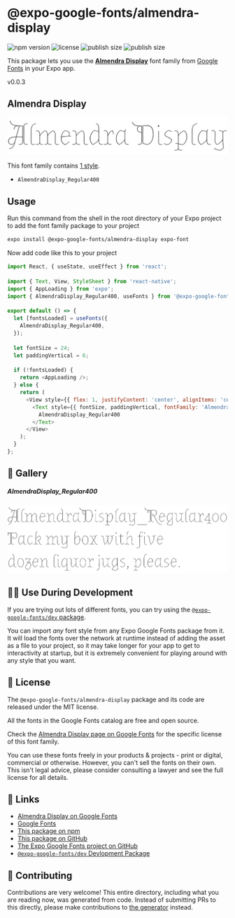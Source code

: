 # @expo-google-fonts/almendra-display

![npm version](https://flat.badgen.net/npm/v/@expo-google-fonts/almendra-display)
![license](https://flat.badgen.net/github/license/expo/google-fonts)
![publish size](https://flat.badgen.net/packagephobia/install/@expo-google-fonts/almendra-display)
![publish size](https://flat.badgen.net/packagephobia/publish/@expo-google-fonts/almendra-display)

This package lets you use the [**Almendra Display**](https://fonts.google.com/specimen/Almendra+Display) font family from [Google Fonts](https://fonts.google.com/) in your Expo app.

v0.0.3

## Almendra Display

![Almendra Display](./font-family.png)

This font family contains [1 style](#-gallery).

- `AlmendraDisplay_Regular400`

## Usage

Run this command from the shell in the root directory of your Expo project to add the font family package to your project
```sh
expo install @expo-google-fonts/almendra-display expo-font
```

Now add code like this to your project
```js
import React, { useState, useEffect } from 'react';

import { Text, View, StyleSheet } from 'react-native';
import { AppLoading } from 'expo';
import { AlmendraDisplay_Regular400, useFonts } from '@expo-google-fonts/almendra-display';

export default () => {
  let [fontsLoaded] = useFonts({
    AlmendraDisplay_Regular400,
  });

  let fontSize = 24;
  let paddingVertical = 6;

  if (!fontsLoaded) {
    return <AppLoading />;
  } else {
    return (
      <View style={{ flex: 1, justifyContent: 'center', alignItems: 'center' }}>
        <Text style={{ fontSize, paddingVertical, fontFamily: 'AlmendraDisplay_Regular400' }}>
          AlmendraDisplay_Regular400
        </Text>
      </View>
    );
  }
};

```

## 🔡 Gallery

##### AlmendraDisplay_Regular400
![AlmendraDisplay_Regular400](./a8aa056bca4ab7efab868e9b7a435eea1109abde7b232725b1e1b41cf482191a.ttf.png)


## 👩‍💻 Use During Development

If you are trying out lots of different fonts, you can try using the [`@expo-google-fonts/dev` package](https://github.com/expo/google-fonts/tree/master/font-packages/dev#readme).

You can import *any* font style from any Expo Google Fonts package from it. It will load the fonts
over the network at runtime instead of adding the asset as a file to your project, so it may take longer
for your app to get to interactivity at startup, but it is extremely convenient
for playing around with any style that you want.

## 📖 License

The `@expo-google-fonts/almendra-display` package and its code are released under the MIT license.

All the fonts in the Google Fonts catalog are free and open source.

Check the [Almendra Display page on Google Fonts](https://fonts.google.com/specimen/Almendra+Display) for the specific license of this font family.

You can use these fonts freely in your products & projects - print or digital, commercial or otherwise. However, you can't sell the fonts on their own. This isn't legal advice, please consider consulting a lawyer and see the full license for all details.

## 🔗 Links

- [Almendra Display on Google Fonts](https://fonts.google.com/specimen/Almendra+Display)
- [Google Fonts](https://fonts.google.com/)
- [This package on npm](https://www.npmjs.com/package/@expo-google-fonts/almendra-display)
- [This package on GitHub](https://github.com/expo/google-fonts/tree/master/font-packages/almendra-display)
- [The Expo Google Fonts project on GitHub](https://github.com/expo/google-fonts)
- [`@expo-google-fonts/dev` Devlopment Package](https://github.com/expo/google-fonts/tree/master/font-packages/dev)


## 🤝 Contributing

Contributions are very welcome! This entire directory, including what you are reading now, was generated from code. Instead of submitting PRs to this directly, please make contributions to [the generator](https://github.com/expo/google-fonts/tree/master/packages/generator) instead.
